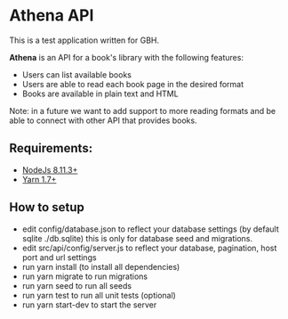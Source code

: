 Athena API
==================

This is a test application written for GBH.

__Athena__ is an API for a book's library with the following features:

* Users can list available books
* Users are able to read each book page in the desired format
* Books are available in plain text and HTML

Note: in a future we want to add support to more reading formats and be able to connect with other API that provides books.


Requirements:
------------

* [NodeJs 8.11.3+](https://nodejs.org/en/download/)
* [Yarn 1.7+](https://yarnpkg.com/en/docs/install)


How to setup
----------------------

* edit config/database.json to reflect your database settings (by default sqlite ./db.sqlite) this is only for database seed and migrations.
* edit src/api/config/server.js to reflect your database, pagination, host port and url settings
* run yarn install (to install all dependencies)
* run yarn migrate to run migrations
* run yarn seed to run all seeds
* run yarn test to run all unit tests (optional)
* run yarn start-dev to start the server
